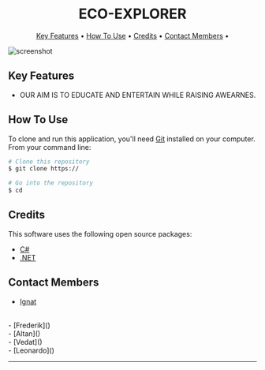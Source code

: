 
<h1 align="center">
  <a href="http: width="200"></a>
  <br>
  ECO-EXPLORER
  <br>
</h1>


<p align="center">
  <a href="#key-features">Key Features</a> •
  <a href="#how-to-use">How To Use</a> •
  <a href="#credits">Credits</a> •
  <a href="#related">Contact Members</a> •

</p>

![screenshot](https://github.com/Ignat40/Semester-Project/blob/main/Poster/Poster.png)

## Key Features

* OUR AIM IS TO EDUCATE AND ENTERTAIN WHILE RAISING AWEARNES.

## How To Use

To clone and run this application, you'll need [Git](https://git-scm.com) installed on your computer. From your command line:

```bash
# Clone this repository
$ git clone https://

# Go into the repository
$ cd 

```


## Credits

This software uses the following open source packages:

- [C#](https://learn.microsoft.com/en-us/dotnet/csharp/)
- [.NET](https://dotnet.microsoft.com/en-us/)


## Contact Members
- [Ignat](https://github.com/Ignat40)
<br>
- [Frederik]()
<br>
- [Altan]()
<br>
- [Vedat]()
<br>
- [Leonardo]()



---
